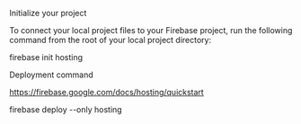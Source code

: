 
Initialize your project

To connect your local project files to your Firebase project, run the following command from the root of your local project directory:

firebase init hosting


Deployment command

https://firebase.google.com/docs/hosting/quickstart

firebase deploy --only hosting